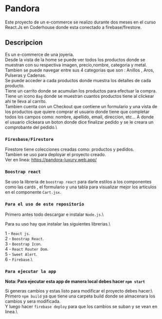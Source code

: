 # Pandora

Este proyecto de un e-commerce se realizo durante dos meses en el curso React.Js en Coderhouse donde esta conectado a firebase/firestore.

## Descripcion

Es un e-commerce de una joyeria.\
Desde la vista de la home se puede ver todos los productos donde se muestran con su respectiva imagen, precio,nombre, categoria y metal.\
Tambien se puede navegar entre sus 4 categorias que son : Anillos , Aros, Pulseras y Cadenas.\
Se puede acceder a cada productos donde muestra los detalles de cada producto.\
Tiene un carrito donde se acumulan los productos para efectuar la compra.\
Tiene un icono `Bag` donde se muestran cuantos productos tiene al clickear ahi te lleva al carrito.\
Tambien cuenta con un Checkout que contiene un formulario y una vista de los productos que quiere comprar el usuario donde tiene que completar todos los campos como: nombre, apellido, email, direccion, etc...
A donde el usuario clickeara un boton donde dice finalizar pedido y se le creara un comprobante del pedido.\

### `Firesbase/Firestore`

Firestore tiene colecciones creadas como: productos y pedidos.\
Tambien se uso para deployar el proyecto creado.\
Ver en linea: https://pandora-luxury.web.app/

### `Boostrap react`

Se uso la libreria de `boostrap react` para darle estilos a los componentes como las cards , el formulario y una tabla para visualizar mejor los articulos en el componente `Cart.jsx`.

### `Para el uso de este repositorio`

Primero antes todo descargar e instalar `Node.js`.\

Para su uso hay que instalar las siguientes librerias.\

1 - `React js`.\
2 - `Boostrap React`.\
3 - `Boostrap Icon`.\
4 - `React Router Dom`.\
5 - `Sweet Alert`.\
6 - `Firebase`.\

### `Para ejecutar la app`

**Nota: Para ejecutar esta app de manera local debes hacer `npm start`**

Si generas cambios y estas listo para modificar el proyecto debes hacer:\ 
Primero `npm build` ya que tiene una carpeta build donde se almacenara los cambios y sera modificada.\
Y luego hacer `firebase deploy` para que los cambios se suban y se vean en linea.\

